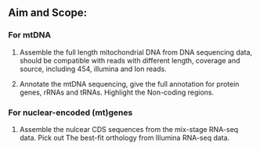 ## Aim and Scope:
### For mtDNA 
1. Assemble the full length mitochondrial DNA from DNA sequencing data, 
should be compatible with reads with different length, coverage and source, 
including 454, illumina and Ion reads.

2. Annotate the mtDNA sequencing, give the full annotation for protein genes, 
rRNAs and tRNAs. Highlight the Non-coding regions.

### For nuclear-encoded (mt)genes

1. Assemble the nulcear CDS sequences from the mix-stage RNA-seq data. Pick out
The best-fit orthology from Illumina RNA-seq data.
